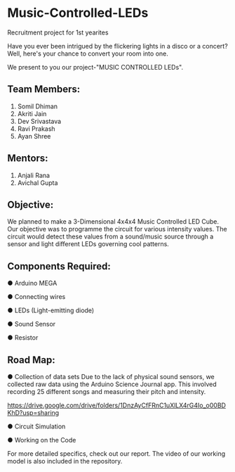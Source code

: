 # Music-Controlled-LEDs
Recruitment project for 1st yearites

Have you ever been intrigued by the flickering lights in a disco or a concert?
Well, here's your chance to convert your room into one.

We present to you our project-"MUSIC CONTROLLED LEDs".
## Team Members:

1. Somil Dhiman
2. Akriti Jain
3. Dev Srivastava
4. Ravi Prakash
5. Ayan Shree

## Mentors:

1. Anjali Rana
2. Avichal Gupta

## Objective:

We planned to make a 3-Dimensional 4x4x4 Music Controlled LED
Cube. Our objective was to programme the circuit for various
intensity values. The circuit would detect these values from a
sound/music source through a sensor and light different LEDs
governing cool patterns.


## Components Required:

● Arduino MEGA 

● Connecting wires

 ● LEDs (Light-emitting diode)

 ● Sound Sensor 

 ● Resistor 


## Road Map:

 ● Collection of data sets
  Due to the lack of physical sound sensors, we collected raw data using the Arduino Science Journal app. 
  This involved recording 25 different songs and measuring their pitch and intensity.

  https://drive.google.com/drive/folders/1DnzAyCfFRnC1uXlLX4rG4Io_o00BDKhD?usp=sharing

 ● Circuit Simulation

 ● Working on the Code

For more detailed specifics, check out our report.
The video of our working model is also included in the repository.


